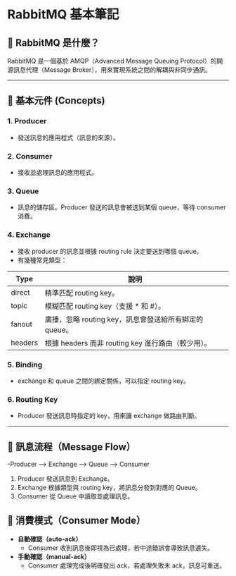 # RabbitMQ 基本筆記

## 📌 RabbitMQ 是什麼？
RabbitMQ 是一個基於 AMQP（Advanced Message Queuing Protocol）的開源訊息代理（Message Broker），用來實現系統之間的解耦與非同步通訊。

---

## 🧱 基本元件 (Concepts)

### 1. Producer
- 發送訊息的應用程式（訊息的來源）。

### 2. Consumer
- 接收並處理訊息的應用程式。

### 3. Queue
- 訊息的儲存區。Producer 發送的訊息會被送到某個 queue，等待 consumer 消費。

### 4. Exchange
- 接收 producer 的訊息並根據 routing rule 決定要送到哪個 queue。
- 有幾種常見類型：

| Type       | 說明 |
|------------|------|
| direct     | 精準匹配 routing key。 |
| topic      | 模糊匹配 routing key（支援 * 和 #）。 |
| fanout     | 廣播，忽略 routing key，訊息會發送給所有綁定的 queue。 |
| headers    | 根據 headers 而非 routing key 進行路由（較少用）。 |

### 5. Binding
- exchange 和 queue 之間的綁定關係，可以指定 routing key。

### 6. Routing Key
- Producer 發送訊息時指定的 key，用來讓 exchange 做路由判斷。

---

## 🔄 訊息流程（Message Flow）

-Producer --> Exchange --> Queue --> Consumer
1. Producer 發送訊息到 Exchange。
2. Exchange 根據類型與 routing key，將訊息分發到對應的 Queue。
3. Consumer 從 Queue 中讀取並處理訊息。

## 🔁 消費模式（Consumer Mode）

- **自動確認（auto-ack）**
  - Consumer 收到訊息後即視為已處理，若中途錯誤會導致訊息遺失。
- **手動確認（manual-ack）**
  - Consumer 處理完成後明確發出 ack，若處理失敗未 ack，訊息可重送。